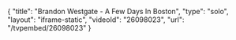 {
    "title": "Brandon Westgate - A Few Days In Boston",
    "type": "solo",
    "layout": "iframe-static",
    "videoId": "26098023",
    "url": "\/tvpembed\/26098023"
}